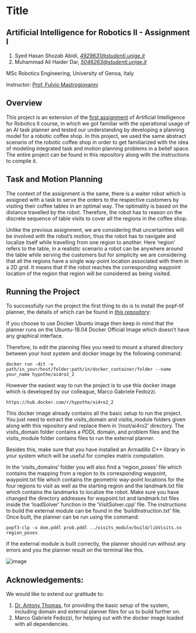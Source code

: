 # Title

## Artificial Intelligence for Robotics II - Assignment I 
1. Syed Hasan Shozab Abidi, _[4929631@studenti.unige.it](mailto:4929631@studenti.unige.it)_
2. Muhammad Ali Haider Dar, _[5046263@studenti.unige.it](mailto:5046263@studenti.unige.it)_

MSc Robotics Engineering, University of Genoa, Italy

Instructor: [Prof. Fulvio Mastrogiovanni](https://rubrica.unige.it/personale/UkNHWFhr)

## Overview

This project is an extension of the [first assignment](https://github.com/alihaidersays/ai4robotics-2-assignment-1) of Artificial Intelligence for Robotics II course, in which we got familiar with the operational usage of an AI task planner and tested our understanding by developing a planning model for a robotic coffee shop. In this project, we used the same abstract scenario of the robotic coffee shop in order to get familiarized with the idea of modeling integrated task and motion planning problems in a belief space. The entire project can be found in this repository along with the instructions to compile it.

## Task and Motion Planning

The context of the assignment is the same, there is a waiter robot which is assigned with a task to serve the orders to the respective customers by visiting their coffee tables in an optimal way. The optimality is based on the distance travelled by the robot. Therefore, the robot has to reason on the discrete sequence of table visits to cover all the regions in the coffee shop. 

Unlike the previous assignment, we are considering that uncertainties will be involved with the robot’s motion, thus the robot has to navigate and localize itself while travelling from one region to another. Here ‘region’ refers to the table, in a realistic scenario a robot can be anywhere around the table while serving the customers but for simplicity we are considering that all the regions have a single way-point location associated with them in a 2D grid. It means that if the robot reaches the corresponding waypoint location of the region that region will be considered as being visited. 

## Running the Project

To successfully run the project the first thing to do is to install the popf-tif planner, the details of which can be found in _[this repository](https://github.com/popftif/popf-tif)_: 

If you choose to use Docker Ubuntu image then keep in mind that the planner runs on the Ubuntu-18.04 Docker Official Image which doesn’t have any graphical interface. 

Therefore, to edit the planning files you need to mount a shared directory between your host system and docker image by the following command:
```
docker run -dit -v path/in_your/host/folder:path/in/docker_container/folder --name your_name hypothe/ai4ro2_2
```

However the easiest way to run the project is to use this docker image which is developed by our colleague, Marco Gabriele Fedozzi.
```
https://hub.docker.com/r/hypothe/ai4ro2_2
```

This docker image already contains all the basic setup to run the project. You just need to extract the visits_domain and visitis_module folders given along with this repository and replace them in ‘/root/ai4ro2’ directory. The visits_domain folder contains a PDDL domain, and problem files and the visits_module folder contains files to run the external planner. 

Besides this, make sure that you have installed an Armadillo C++ library in your system which will be useful for complex matrix computation. 

In the ‘visits_domains’ folder you will also find a ‘region_poses’ file which contains the mapping from a region to its corresponding waypoint, waypoint.txt file which contains the geometric way-point locations for the four regions to visit as well as the starting region and the landmark.txt file which contains the landmarks to localize the robot. Make sure you have changed the directory addresses for waypoint.txt and landmark.txt files inside the ‘loadSolver’ function in the ‘VisitSolver.cpp’ file. The instructions to build the external module can be found in the ‘buildInstruction.txt’ file. Once built, the planner can be run using the command:
```
popf3-clp -x dom.pddl prob.pddl ../visits_module/build/libVisits.so region_poses
```

If the external module is built correctly, the planner should run without any errors and you the planner result on the terminal like this. 

![image](https://user-images.githubusercontent.com/61094879/130298228-e1e0d32a-8c56-4215-9ae9-1eff2e5adf00.png)

## Acknowledgements:

We would like to extend our gratitude to:
1. [Dr. Antony Thomas](https://www.researchgate.net/profile/Antony-Thomas-3), for providing the basic setup of the system, including domain and external planner files for us to build further on.
2. Marco Gabriele Fedozzi, for helping out with the docker image loaded with all dependencies.
